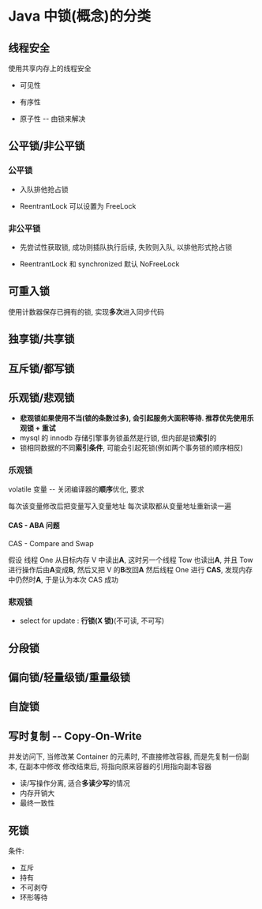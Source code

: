 # Java 中锁(概念)的分类

## 线程安全

使用共享内存上的线程安全

- 可见性

- 有序性

- 原子性 -- 由锁来解决

## 公平锁/非公平锁

### 公平锁

- 入队排他抢占锁

- ReentrantLock 可以设置为 FreeLock

### 非公平锁

- 先尝试性获取锁, 成功则插队执行后续, 失败则入队, 以排他形式抢占锁

- ReentrantLock 和 synchronized 默认 NoFreeLock

## 可重入锁

使用计数器保存已拥有的锁, 实现**多次**进入同步代码

## 独享锁/共享锁

## 互斥锁/都写锁

## 乐观锁/悲观锁

- **悲观锁如果使用不当(锁的条数过多), 会引起服务大面积等待. 推荐优先使用乐观锁 + 重试**
- mysql 的 innodb 存储引擎事务锁虽然是行锁, 但内部是锁**索引**的
- 锁相同数据的不同**索引条件**, 可能会引起死锁(例如两个事务锁的顺序相反)

### 乐观锁

volatile 变量 -- 关闭编译器的**顺序**优化, 要求

每次该变量修改后把变量写入变量地址
每次读取都从变量地址重新读一遍

#### CAS - ABA 问题

CAS - Compare and Swap

假设 线程 One 从目标内存 V 中读出**A**, 这时另一个线程 Tow 也读出**A**, 并且 Tow 进行操作后由**A**变成**B**, 然后又把 V 的**B**改回**A**
然后线程 One 进行 **CAS**, 发现内存中仍然时**A**, 于是认为本次 CAS 成功

### 悲观锁

- select for update : **行锁(X 锁)**(不可读, 不可写)

## 分段锁

## 偏向锁/轻量级锁/重量级锁

## 自旋锁

## 写时复制 -- Copy-On-Write

并发访问下, 当修改某 Container 的元素时, 不直接修改容器, 而是先复制一份副本, 在副本中修改
修改结束后, 将指向原来容器的引用指向副本容器

- 读/写操作分离, 适合**多读少写**的情况
- 内存开销大
- 最终一致性

## 死锁

条件:
- 互斥
- 持有
- 不可剥夺
- 环形等待
